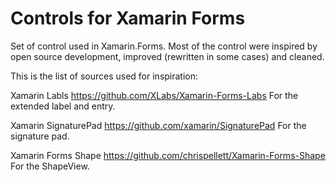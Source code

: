 # Controls for Xamarin Forms
Set of control used in Xamarin.Forms.
Most of the control were inspired by open source development, improved (rewritten in some cases) and cleaned.

This is the list of sources used for inspiration:

Xamarin Labls https://github.com/XLabs/Xamarin-Forms-Labs
For the extended label and entry.

Xamarin SignaturePad https://github.com/xamarin/SignaturePad
For the signature pad.

Xamarin Forms Shape https://github.com/chrispellett/Xamarin-Forms-Shape
For the ShapeView.
